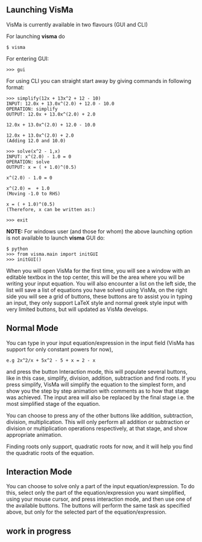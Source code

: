 ## Launching VisMa

VisMa is currently available in two flavours (GUI and CLI)

For launching **visma** do

```shell
$ visma
```

For entering GUI:

```shell
>>> gui
```
For using CLI you can straight start away by giving commands in following format:

```shell
>>> simplify(12x + 13x^2 + 12 - 10)
INPUT: 12.0x + 13.0x^(2.0) + 12.0 - 10.0
OPERATION: simplify
OUTPUT: 12.0x + 13.0x^(2.0) + 2.0

12.0x + 13.0x^(2.0) + 12.0 - 10.0

12.0x + 13.0x^(2.0) + 2.0
(Adding 12.0 and 10.0)

>>> solve(x^2 - 1,x)
INPUT: x^(2.0) - 1.0 = 0
OPERATION: solve
OUTPUT: x = ( + 1.0)^(0.5)

x^(2.0) - 1.0 = 0

x^(2.0) =  + 1.0
(Moving -1.0 to RHS)

x = ( + 1.0)^(0.5)
(Therefore, x can be written as:)

>>> exit
```

**NOTE:** For windows user (and those for whom) the above launching option is not available to launch **visma** GUI do:

```shell
$ python
>>> from visma.main import initGUI
>>> initGUI()
```


When you will open VisMa for the first time, you will see a window with an editable textbox in the top center, this will be the area where you will be writing your input equation. You will also encounter a list on the left side, the list will save a list of equations you have solved using VisMa, on the right side you will see a grid of buttons, these buttons are to assist you in typing an input, they only support LaTeX style and normal greek style input with very limited buttons, but will updated as VisMa develops.

## Normal Mode
You can type in your input equation/expression in the input field (VisMa has support for only constant powers for now),

`e.g 2x^2/x + 5x^2 - 5 + x = 2 - x`

and press the button Interaction mode, this will populate several buttons, like in this case, simplify, division, addition, subtraction and find roots.
If you press simplify, VisMa will simplify the equation to the simplest form, and show you the step by step animation with comments as to how that stage was achieved. The input area will also be replaced by the final stage i.e. the most simplified stage of the equation.

You can choose to press any of the other buttons like addition, subtraction, division, multiplication. This will only perform all addition or subtraction or division or multiplication operations respectively, at that stage, and show appropriate animation.

Finding roots only support, quadratic roots for now, and it will help you find the quadratic roots of the equation.

## Interaction Mode

You can choose to solve only a part of the input equation/expression. To do this, select only the part of the equation/expression you want simplified, using your mouse cursor, and press interaction mode, and then use one of the available buttons. The buttons will perform the same task as specified above, but only for the selected part of the equation/expression.

## work in progress
